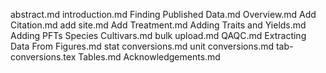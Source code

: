 abstract.md
introduction.md
Finding Published Data.md
Overview.md
Add Citation.md
add site.md
Add Treatment.md
Adding Traits and Yields.md
Adding PFTs Species Cultivars.md
bulk upload.md
QAQC.md
Extracting Data From Figures.md
stat conversions.md
unit conversions.md
tab-conversions.tex
Tables.md
Acknowledgements.md

